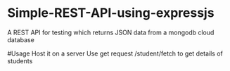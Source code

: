 # Simple-REST-API-using-expressjs
A REST API for testing which returns JSON data from a mongodb cloud database

#Usage
Host it on a server
Use get request /student/fetch to get details of students

